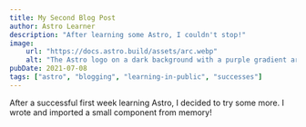 ```yaml
---
title: My Second Blog Post
author: Astro Learner
description: "After learning some Astro, I couldn't stop!"
image:
    url: "https://docs.astro.build/assets/arc.webp"
    alt: "The Astro logo on a dark background with a purple gradient arc."
pubDate: 2021-07-08
tags: ["astro", "blogging", "learning-in-public", "successes"]
---
```

After a successful first week learning Astro, I decided to try some more. I wrote and imported a small component from memory!